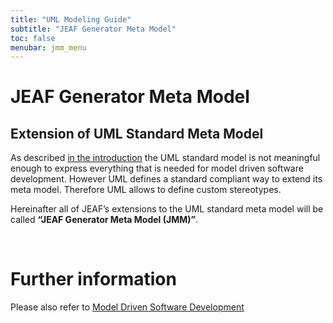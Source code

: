```yaml
---
title: "UML Modeling Guide"
subtitle: "JEAF Generator Meta Model"
toc: false
menubar: jmm_menu
---
```


# JEAF Generator Meta Model

## Extension of UML Standard Meta Model

As described [in the introduction](../model-driven-software-development) the UML standard model is not meaningful enough to express everything that is needed for model driven software development. However UML defines a standard compliant way to extend its meta model. Therefore UML allows to define custom stereotypes.

Hereinafter all of JEAF’s extensions to the UML standard meta model will be called **“JEAF Generator Meta Model (JMM)”**.

<br>

# Further information

Please also refer to [Model Driven Software Development](../model-driven-software-development)